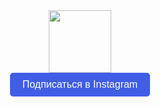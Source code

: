 <div id="header" align="center">
  <img src="https://media.giphy.com/media/JqmupuTVZYaQX5s094/giphy.gif" width="100"/>
</div>
<div id="header" align="center">  
<button style="padding: 10px 20px; background-color: #405DE6; color: white; border: none; border-radius: 5px; font-size: 16px;">Подписаться в Instagram</button>
  </a>
</div>
